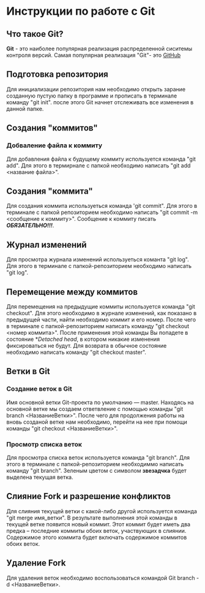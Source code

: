 # Инструкции по работе с Git

## Что такое Git?
**Git** - это наиболее популярная реализация распределенной сиситемы контроля версий. Самая популярная реализация "Git"- это [GitHub](https://github.com/)

## Подготовка репозитория
Для инициализации репозитория нам необходимо открыть зарание созданную пустую папку в программе и прописать в терминале команду "git init". после этого Git начнет отслеживать все изменения в данной папке. 
 
## Создания "коммитов"
### Добваление файла к коммиту
Для добавления файла к будущему коммиту используется команда "git add". Для этого в термирнале с папкой необходимо написать "git add <название файла>".

## Создания "коммита"
Для создания коммита используеться команда 'git commit". Для этого в терминале с папкой репозиторием необходимо написать "git commit -m <сообщение к коммиту>". Сообщение к коммиту писать ***ОБЯЗАТЕЛЬНО!!!***.

## Журнал изменений
Для просмотра журнала изменений используеться команта "git log". Для этого в терминале с папкой-репозиторием необходимо написать "git log".

## Перемещение между коммитов
Для перемещения на предыдущие коммиты используется команда "git checkout". Для этого необходимо в журнале изменений, как показано в предыдущей части, найти необходимо коммит и его номер. После чего в терминале с папкой-репозиторием написать команду "git checkout <номер коммита>". После применения этой команды Вы попадете в состояние **Detached head*, в котором никакие изменения фиксироваться не будут. Для возврата в обычное состояние необходимо написать команду "git checkout master".

## Ветки в Git

### Создание веток в Git
Имя основной ветки Git-проекта по умолчанию — master. Находясь на основной ветке мы создаем ответвление с помощью команды "git branch <НазваниеВетки>". После чего для продолжения работы на вновь созданой ветке нам необходимо, перейти на нее при помощи команды "git checkout <НазваниеВетки>".
### Просмотр списка веток
Для просмотра списка веток используется команда "git branch". Для этого в терминале с папкой-репозиторием необходиммо написать команду "git branch". Зеленым цветом с символом **звезадчка** будет выделена текущая ветка.


## Слияние Fork и разрешение конфликтов
Для слияния текущей ветки с какой-либо другой используется команда
"git merge имя_ветки".
В результате выполнения этой команды в текущей ветке появится новый коммит. Этот коммит будет иметь два предка – последние коммиты обоих веток, участвующих в слиянии. Содержимое этого коммита будет включать содержимое коммитов обоих веток.

## Удаление Fork
Для удаления веток необходимо воспользоваться командой Git branch -d <НазваниеВетки>.

